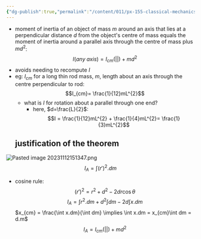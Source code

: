 ```yaml
---
{"dg-publish":true,"permalink":"/content/011/px-155-classical-mechanics-and-special-reltivity/classical-mechanics/px-155-e-circular-motion-rotation-of-bodies/px-155-e14-parallel-axis-theorem/","created":"2024-10-01T18:27:09.693+01:00","updated":"2024-11-26T19:57:20.067+00:00"}
---
```


- moment of inertia of an object of mass $m$ around an axis that lies at a perpendicular distance $d$ from the object's centre of mass equals the moment of inertia around a parallel axis through the centre of mass plus $md^{2}$:
$$I(any \; axis) = I_{cm}(||)+md^{2}$$
- avoids needing to recompute $I$
- eg: $I_{cm}$ for a long thin rod mass, $m$, length about an axis through the centre perpendicular to rod:
$$I_{cm}= \frac{1}{12}mL^{2}$$
	- what is $I$ for rotation about a parallel through one end? 
		- here,  $d=\frac{L}{2}$:
$$I = \frac{1}{12}mL^{2} + \frac{1}{4}mL^{2}= \frac{1}{3}mL^{2}$$
  ## justification of the theorem
![Pasted image 20231112151347.png](/img/user/pics/Pasted%20image%2020231112151347.png)
$$I_{A}= \int (r')^{2}.dm$$
- cosine rule:
$$(r')^{2}=r^{2} + d^{2} - 2dr\cos\theta$$
$$I_{A}= \int r^{2}.dm + d^{2}\int dm - 2d\int x.dm$$
		$x_{cm} = \frac{\int x.dm}{\int dm} \implies \int x.dm = x_{cm}\int dm = d.m$
$$I_{A}= I_{cm}(||)+md^{2}$$